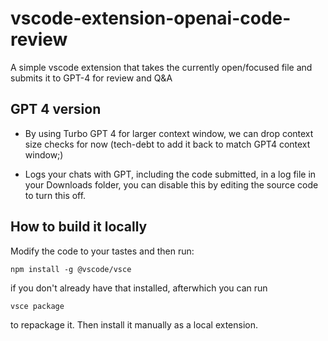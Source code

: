 # vscode-extension-openai-code-review

A simple vscode extension that takes the currently open/focused file and submits it to GPT-4 for review and Q&amp;A

## GPT 4 version

* By using Turbo GPT 4 for larger context window, we can drop context size checks for now (tech-debt to add it back to match GPT4 context window;)

* Logs your chats with GPT, including the code submitted, in a log file in your Downloads folder, you can disable this by editing the source code to turn this off.

## How to build it locally

Modify the code to your tastes and then run:

```
npm install -g @vscode/vsce
```

if you don't already have that installed, afterwhich you can run

```
vsce package
```

to repackage it. Then install it manually as a local extension.


